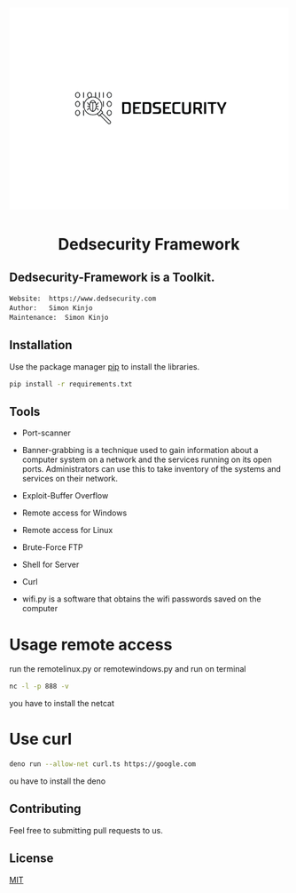 <h1 align="center"><img src="./public/logosemfundo.png"></h1>

<h1 align="center"> Dedsecurity Framework</h1>

## Dedsecurity-Framework is a Toolkit.

```bash
Website:  https://www.dedsecurity.com
Author:   Simon Kinjo
Maintenance:  Simon Kinjo
```

## Installation

Use the package manager [pip](https://pip.pypa.io/en/stable/) to install the libraries.

```bash
pip install -r requirements.txt
```

## Tools

- Port-scanner

- Banner-grabbing is a technique used to gain information about a computer system on a network and the services running on its open ports. Administrators can use this to take     inventory of the systems and services on their network.

- Exploit-Buffer Overflow

- Remote access for Windows

- Remote access for Linux

- Brute-Force FTP

- Shell for Server

- Curl

- wifi.py is a software that obtains the wifi passwords saved on the computer

# Usage remote access
run the remotelinux.py or remotewindows.py
and run on terminal 

```bash
nc -l -p 888 -v
```

you have to install the netcat

# Use curl

```bash
deno run --allow-net curl.ts https://google.com
```
ou have to install the deno

## Contributing
Feel free to submitting pull requests to us.
## License
[MIT](https://opensource.org/licenses/MIT)
